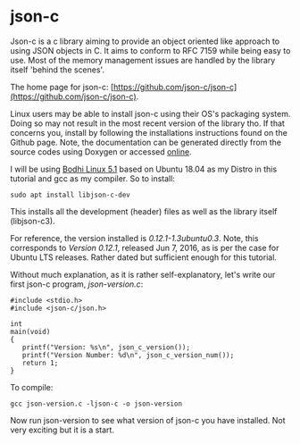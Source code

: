 # json-c


Json-c is a c library aiming to provide an object oriented like approach to using JSON objects in C. It aims to conform to RFC 7159 while being easy to use. Most of the memory management issues are handled by the library itself 'behind the scenes'.

The home page for json-c: [https://github.com/json-c/json-c](https://github.com/json-c/json-c).

Linux users may be able to install json-c using their OS's packaging system. Doing so may not result in the most recent version of the library tho. If that concerns you, install by following the installations instructions found on the Github page. Note, the documentation can be generated directly from the source codes using Doxygen or accessed [online](http://json-c.github.io/json-c/).

I will be using [Bodhi Linux 5.1](https://www.bodhilinux.com/) based on Ubuntu 18.04 as my Distro in this tutorial and gcc as my compiler. So to install:


```
sudo apt install libjson-c-dev
```

This installs all the development (header) files as well as the library itself (libjson-c3).

For reference, the version installed is *0.12.1-1.3ubuntu0.3*. Note, this corresponds to *Version 0.12.1*, released Jun 7, 2016, as is per the case for Ubuntu LTS releases. Rather dated but sufficient enough for this tutorial.

Without much explanation, as it is rather self-explanatory,  let's write our first json-c program, _*json-version.c*_:

````
#include <stdio.h>
#include <json-c/json.h>

int
main(void)
{
   printf("Version: %s\n", json_c_version());
   printf("Version Number: %d\n", json_c_version_num());
   return 1;
}
````

To compile:

```
gcc json-version.c -ljson-c -o json-version
```
Now run json-version to see what version of json-c you have installed. Not very exciting but it is a start.
